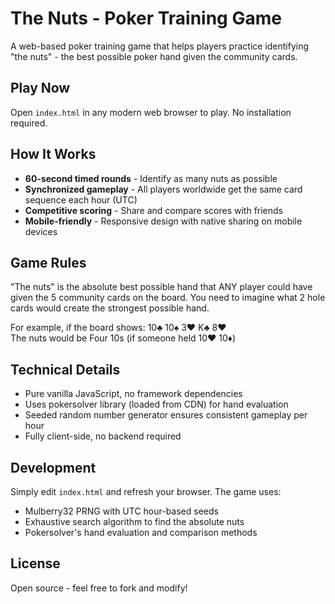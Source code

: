 # The Nuts - Poker Training Game

A web-based poker training game that helps players practice identifying "the nuts" - the best possible poker hand given the community cards.

## Play Now

Open `index.html` in any modern web browser to play. No installation required.

## How It Works

- **60-second timed rounds** - Identify as many nuts as possible
- **Synchronized gameplay** - All players worldwide get the same card sequence each hour (UTC)
- **Competitive scoring** - Share and compare scores with friends
- **Mobile-friendly** - Responsive design with native sharing on mobile devices

## Game Rules

"The nuts" is the absolute best possible hand that ANY player could have given the 5 community cards on the board. You need to imagine what 2 hole cards would create the strongest possible hand.

For example, if the board shows: 10♣ 10♠ 3♥ K♣ 8♥  
The nuts would be Four 10s (if someone held 10♥ 10♦)

## Technical Details

- Pure vanilla JavaScript, no framework dependencies
- Uses pokersolver library (loaded from CDN) for hand evaluation
- Seeded random number generator ensures consistent gameplay per hour
- Fully client-side, no backend required

## Development

Simply edit `index.html` and refresh your browser. The game uses:
- Mulberry32 PRNG with UTC hour-based seeds
- Exhaustive search algorithm to find the absolute nuts
- Pokersolver's hand evaluation and comparison methods

## License

Open source - feel free to fork and modify!